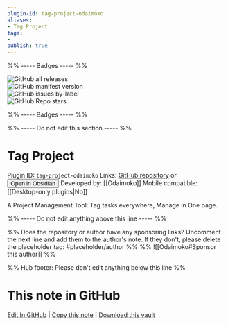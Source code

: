 ```yaml
---
plugin-id: tag-project-odaimoko
aliases:
- Tag Project
tags: 
- 
publish: true
---
```


%% ----- Badges ----- %%

![GitHub all releases](https://img.shields.io/github/downloads/Odaimoko/tag-project/total?color=573E7A&logo=github&style=for-the-badge)   
![GitHub manifest version](https://img.shields.io/github/manifest-json/v/Odaimoko/tag-project?color=573E7A&logo=github&style=for-the-badge)   
![GitHub issues by-label](https://img.shields.io/github/issues/Odaimoko/tag-project/help%20wanted?color=573E7A&logo=github&style=for-the-badge)   
![GitHub Repo stars](https://img.shields.io/github/stars/Odaimoko/tag-project?color=573E7A&logo=github&style=for-the-badge)

%% ----- Badges ----- %%

%% ----- Do not edit this section ----- %%

# Tag Project

Plugin ID: `tag-project-odaimoko`
Links: [GitHub repository](https://github.com/Odaimoko/tag-project) or [<button id=HH>Open in Obsidian</button>](obsidian://show-plugin?id=tag-project-odaimoko)
Developed by: [[Odaimoko]]
Mobile compatible: [[Desktop-only plugins|No]]

A Project Management Tool: Tag tasks everywhere, Manage in One page.

%% ----- Do not edit anything above this line ----- %% 

%% Does the repository or author have any sponsoring links? Uncomment the next line and add them to the author's note. If they don't, please delete the placeholder tag: #placeholder/author %%
%% ![[Odaimoko#Sponsor this author]] %%

%% Hub footer: Please don't edit anything below this line %%

# This note in GitHub

<span class="git-footer">[Edit In GitHub](https://github.dev/obsidian-community/obsidian-hub/blob/main/02%20-%20Community%20Expansions/02.05%20All%20Community%20Expansions/Plugins/tag-project-odaimoko.md "git-hub-edit-note") | [Copy this note](https://raw.githubusercontent.com/obsidian-community/obsidian-hub/main/02%20-%20Community%20Expansions/02.05%20All%20Community%20Expansions/Plugins/tag-project-odaimoko.md "git-hub-copy-note") | [Download this vault](https://github.com/obsidian-community/obsidian-hub/archive/refs/heads/main.zip "git-hub-download-vault") </span>
